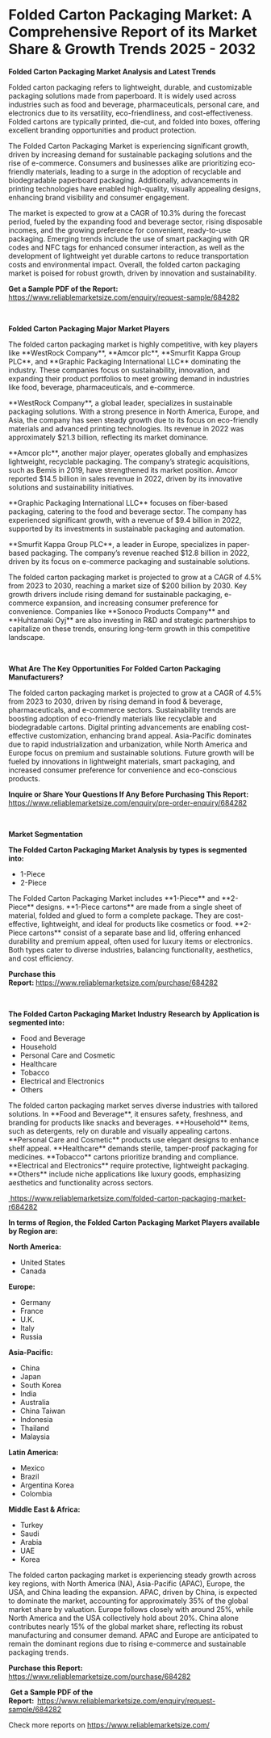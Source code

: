 <p><h1>Folded Carton Packaging Market: A Comprehensive Report of its Market Share & Growth Trends 2025 - 2032</h1></p><p><strong>Folded Carton Packaging Market Analysis and Latest Trends</strong></p>
<p><p>Folded carton packaging refers to lightweight, durable, and customizable packaging solutions made from paperboard. It is widely used across industries such as food and beverage, pharmaceuticals, personal care, and electronics due to its versatility, eco-friendliness, and cost-effectiveness. Folded cartons are typically printed, die-cut, and folded into boxes, offering excellent branding opportunities and product protection.</p><p>The Folded Carton Packaging Market is experiencing significant growth, driven by increasing demand for sustainable packaging solutions and the rise of e-commerce. Consumers and businesses alike are prioritizing eco-friendly materials, leading to a surge in the adoption of recyclable and biodegradable paperboard packaging. Additionally, advancements in printing technologies have enabled high-quality, visually appealing designs, enhancing brand visibility and consumer engagement.</p><p>The market is expected to grow at a CAGR of 10.3% during the forecast period, fueled by the expanding food and beverage sector, rising disposable incomes, and the growing preference for convenient, ready-to-use packaging. Emerging trends include the use of smart packaging with QR codes and NFC tags for enhanced consumer interaction, as well as the development of lightweight yet durable cartons to reduce transportation costs and environmental impact. Overall, the folded carton packaging market is poised for robust growth, driven by innovation and sustainability.</p></p>
<p><strong>Get a Sample PDF of the Report:&nbsp;</strong> <a href="https://www.reliablemarketsize.com/enquiry/request-sample/684282?utm_campaign=1901&utm_medium=2&utm_source=Github&utm_content=ia&utm_term=20012025&utm_id=folded-carton-packaging">https://www.reliablemarketsize.com/enquiry/request-sample/684282</a></p>
<p>&nbsp;</p>
<p><strong>Folded Carton Packaging Major Market Players</strong></p>
<p><p>The folded carton packaging market is highly competitive, with key players like **WestRock Company**, **Amcor plc**, **Smurfit Kappa Group PLC**, and **Graphic Packaging International LLC** dominating the industry. These companies focus on sustainability, innovation, and expanding their product portfolios to meet growing demand in industries like food, beverage, pharmaceuticals, and e-commerce.</p><p>**WestRock Company**, a global leader, specializes in sustainable packaging solutions. With a strong presence in North America, Europe, and Asia, the company has seen steady growth due to its focus on eco-friendly materials and advanced printing technologies. Its revenue in 2022 was approximately $21.3 billion, reflecting its market dominance.</p><p>**Amcor plc**, another major player, operates globally and emphasizes lightweight, recyclable packaging. The company’s strategic acquisitions, such as Bemis in 2019, have strengthened its market position. Amcor reported $14.5 billion in sales revenue in 2022, driven by its innovative solutions and sustainability initiatives.</p><p>**Graphic Packaging International LLC** focuses on fiber-based packaging, catering to the food and beverage sector. The company has experienced significant growth, with a revenue of $9.4 billion in 2022, supported by its investments in sustainable packaging and automation.</p><p>**Smurfit Kappa Group PLC**, a leader in Europe, specializes in paper-based packaging. The company’s revenue reached $12.8 billion in 2022, driven by its focus on e-commerce packaging and sustainable solutions.</p><p>The folded carton packaging market is projected to grow at a CAGR of 4.5% from 2023 to 2030, reaching a market size of $200 billion by 2030. Key growth drivers include rising demand for sustainable packaging, e-commerce expansion, and increasing consumer preference for convenience. Companies like **Sonoco Products Company** and **Huhtamaki Oyj** are also investing in R&D and strategic partnerships to capitalize on these trends, ensuring long-term growth in this competitive landscape.</p></p>
<p>&nbsp;</p>
<p><strong>What Are The Key Opportunities For Folded Carton Packaging Manufacturers?</strong></p>
<p><p>The folded carton packaging market is projected to grow at a CAGR of 4.5% from 2023 to 2030, driven by rising demand in food & beverage, pharmaceuticals, and e-commerce sectors. Sustainability trends are boosting adoption of eco-friendly materials like recyclable and biodegradable cartons. Digital printing advancements are enabling cost-effective customization, enhancing brand appeal. Asia-Pacific dominates due to rapid industrialization and urbanization, while North America and Europe focus on premium and sustainable solutions. Future growth will be fueled by innovations in lightweight materials, smart packaging, and increased consumer preference for convenience and eco-conscious products.</p></p>
<p><strong>Inquire or Share Your Questions If Any Before Purchasing This Report:</strong> <a href="https://www.reliablemarketsize.com/enquiry/pre-order-enquiry/684282?utm_campaign=1901&utm_medium=2&utm_source=Github&utm_content=ia&utm_term=20012025&utm_id=folded-carton-packaging">https://www.reliablemarketsize.com/enquiry/pre-order-enquiry/684282</a></p>
<p>&nbsp;</p>
<p><strong>Market Segmentation</strong></p>
<p><strong>The Folded Carton Packaging Market Analysis by types is segmented into:</strong></p>
<p><ul><li>1-Piece</li><li>2-Piece</li></ul></p>
<p><p>The Folded Carton Packaging Market includes **1-Piece** and **2-Piece** designs. **1-Piece cartons** are made from a single sheet of material, folded and glued to form a complete package. They are cost-effective, lightweight, and ideal for products like cosmetics or food. **2-Piece cartons** consist of a separate base and lid, offering enhanced durability and premium appeal, often used for luxury items or electronics. Both types cater to diverse industries, balancing functionality, aesthetics, and cost efficiency.</p></p>
<p><strong>Purchase this Report:&nbsp;</strong><a href="https://www.reliablemarketsize.com/purchase/684282?utm_campaign=1901&utm_medium=2&utm_source=Github&utm_content=ia&utm_term=20012025&utm_id=folded-carton-packaging">https://www.reliablemarketsize.com/purchase/684282</a></p>
<p>&nbsp;</p>
<p><strong>The Folded Carton Packaging Market Industry Research by Application is segmented into:</strong></p>
<p><ul><li>Food and Beverage</li><li>Household</li><li>Personal Care and Cosmetic</li><li>Healthcare</li><li>Tobacco</li><li>Electrical and Electronics</li><li>Others</li></ul></p>
<p><p>The folded carton packaging market serves diverse industries with tailored solutions. In **Food and Beverage**, it ensures safety, freshness, and branding for products like snacks and beverages. **Household** items, such as detergents, rely on durable and visually appealing cartons. **Personal Care and Cosmetic** products use elegant designs to enhance shelf appeal. **Healthcare** demands sterile, tamper-proof packaging for medicines. **Tobacco** cartons prioritize branding and compliance. **Electrical and Electronics** require protective, lightweight packaging. **Others** include niche applications like luxury goods, emphasizing aesthetics and functionality across sectors.</p></p>
<p><a href="https://www.reliablemarketsize.com/folded-carton-packaging-market-r684282?utm_campaign=1901&utm_medium=2&utm_source=Github&utm_content=ia&utm_term=20012025&utm_id=folded-carton-packaging">&nbsp;https://www.reliablemarketsize.com/folded-carton-packaging-market-r684282</a></p>
<p><strong>In terms of Region, the Folded Carton Packaging Market Players available by Region are:</strong></p>
<p>
    <p> <strong> North America: </strong>
        <ul>
            <li>United States</li>
            <li>Canada</li>
        </ul>
        </p> 
    <p> <strong> Europe: </strong>
        <ul>
            <li>Germany</li>
            <li>France</li>
            <li>U.K.</li>
            <li>Italy</li>
            <li>Russia</li>
        </ul>
        </p> 
    <p> <strong> Asia-Pacific: </strong>
        <ul>
            <li>China</li>
            <li>Japan</li>
            <li>South Korea</li>
            <li>India</li>
            <li>Australia</li>
            <li>China Taiwan</li>
            <li>Indonesia</li>
            <li>Thailand</li>
            <li>Malaysia</li>
        </ul>
        </p> 
    <p> <strong> Latin America: </strong>
        <ul>
            <li>Mexico</li>
            <li>Brazil</li>
            <li>Argentina Korea</li>
            <li>Colombia</li>
        </ul>
        </p> 
    <p> <strong> Middle East & Africa: </strong>
        <ul>
            <li>Turkey</li>
            <li>Saudi</li>
            <li>Arabia</li>
            <li>UAE</li>
            <li>Korea</li>
        </ul>
    </p>
    </p>
<p><p>The folded carton packaging market is experiencing steady growth across key regions, with North America (NA), Asia-Pacific (APAC), Europe, the USA, and China leading the expansion. APAC, driven by China, is expected to dominate the market, accounting for approximately 35% of the global market share by valuation. Europe follows closely with around 25%, while North America and the USA collectively hold about 20%. China alone contributes nearly 15% of the global market share, reflecting its robust manufacturing and consumer demand. APAC and Europe are anticipated to remain the dominant regions due to rising e-commerce and sustainable packaging trends.</p></p>
<p><strong>Purchase this Report: </strong><a href="https://www.reliablemarketsize.com/purchase/684282?utm_campaign=1901&utm_medium=2&utm_source=Github&utm_content=ia&utm_term=20012025&utm_id=folded-carton-packaging">https://www.reliablemarketsize.com/purchase/684282</a></p>
<p>&nbsp;<strong>Get a Sample PDF of the Report:&nbsp;&nbsp;</strong><a href="https://www.reliablemarketsize.com/enquiry/request-sample/684282?utm_campaign=1901&utm_medium=2&utm_source=Github&utm_content=ia&utm_term=20012025&utm_id=folded-carton-packaging">https://www.reliablemarketsize.com/enquiry/request-sample/684282</a></p>
<p><strong></strong></p>
<p>Check more reports on <a href="https://www.reliablemarketsize.com/?utm_campaign=1901&utm_medium=2&utm_source=Github&utm_content=ia&utm_term=20012025&utm_id=folded-carton-packaging">https://www.reliablemarketsize.com/</a></p>